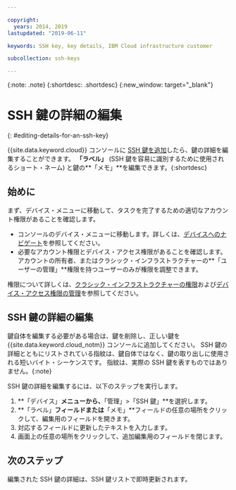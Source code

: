 ```yaml
---

copyright:
  years: 2014, 2019
lastupdated: "2019-06-11"

keywords: SSH key, key details, IBM Cloud infrastructure customer

subcollection: ssh-keys

---
```


{:note: .note}
{:shortdesc: .shortdesc}
{:new_window: target="_blank"}

# SSH 鍵の詳細の編集
{: #editing-details-for-an-ssh-key}

{{site.data.keyword.cloud}} コンソールに [SSH 鍵を追加](/docs/infrastructure/ssh-keys?topic=ssh-keys-adding-an-ssh-key#adding-an-ssh-key)したら、鍵の詳細を編集することができます。 **「ラベル」** (SSH 鍵を容易に識別するために使用されるショート・ネーム) と鍵の**「メモ」**を編集できます。{:shortdesc}

## 始めに
まず、デバイス・メニューに移動して、タスクを完了するための適切なアカウント権限があることを確認します。

* コンソールのデバイス・メニューに移動します。詳しくは、[デバイスへのナビゲート](/docs/infrastructure/ssh-keys?topic=virtual-servers-navigating-devices)を参照してください。
* 必要なアカウント権限とデバイス・アクセス権限があることを確認します。アカウントの所有者、またはクラシック・インフラストラクチャーの**「ユーザーの管理」**権限を持つユーザーのみが権限を調整できます。

権限について詳しくは、[クラシック・インフラストラクチャーの権限](/docs/iam?topic=iam-infrapermission#infrapermission)および[デバイス・アクセス権限の管理](/docs/vsi?topic=virtual-servers-managing-device-access)を参照してください。

## SSH 鍵の詳細の編集

鍵自体を編集する必要がある場合は、鍵を削除し、正しい鍵を {{site.data.keyword.cloud_notm}} コンソールに追加してください。 SSH 鍵の詳細とともにリストされている指紋は、鍵自体ではなく、鍵の取り出しに使用される短いバイト・シーケンスです。 指紋は、実際の SSH 鍵を表すものではありません。{:note}

SSH 鍵の詳細を編集するには、以下のステップを実行します。

1. **「デバイス」**メニューから、**「管理」>「SSH 鍵」**を選択します。 
2. **「ラベル」**フィールドまたは**「メモ」**フィールドの任意の場所をクリックして、編集用のフィールドを開きます。
3. 対応するフィールドに更新したテキストを入力します。
4. 画面上の任意の場所をクリックして、追加編集用のフィールドを閉じます。


## 次のステップ

編集された SSH 鍵の詳細は、SSH 鍵リストで即時更新されます。
